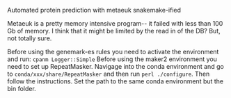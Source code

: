 Automated protein prediction with metaeuk snakemake-ified

Metaeuk is a pretty memory intensive program-- it failed with less than 100 Gb of memory. I think that it might be limited by the read in of the DB? But, not totally sure.

Before using the genemark-es rules you need to activate the environment and run: `cpanm Logger::Simple`
Before using the maker2 environment you need to set up RepeatMasker. Navigage into the conda environment and go to `conda/xxx/share/RepeatMasker` and then run `perl ./configure`. Then follow the instructions. Set the path to the same conda environment but the bin folder.  
